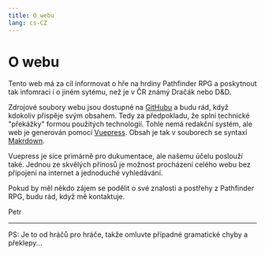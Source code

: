 ```yaml
---
title: O webu
lang: cs-CZ
---
```


# O webu

Tento web má za cíl informovat o hře na hrdiny Pathfinder RPG a poskytnout tak infomraci i o jiném sytému, než je v ČR známý Dračák nebo D&D.

Zdrojové soubory webu jsou dostupné na [GitHubu](https://github.com/CiTroNaK/pathfinderrpg-cz-website) a budu rád, když kdokoliv přispěje svým obsahem. Tedy za předpokladu, že splní technické "překážky" formou použitých technologií. Tohle nemá redakční systém, ale web je generován pomocí [Vuepress](http://vuepress.vuejs.org). Obsah je tak v souborech se syntaxí [Makrdown](https://cs.wikipedia.org/wiki/Markdown).

Vuepress je sice primárně pro dukumentace, ale našemu účelu poslouží také. Jednou ze skvělých přínosů je možnost procházení celého webu bez připojení na internet a jednoduché vyhledávání.

Pokud by měl někdo zájem se podělit o své znalosti a postřehy z Pathfinder RPG, budu rád, když mě kontaktuje.

Petr

---

PS: Je to od hráčů pro hráče, takže omluvte případné gramatické chyby a překlepy...
